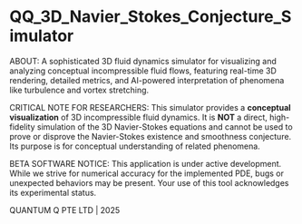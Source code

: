 # QQ_3D_Navier_Stokes_Conjecture_Simulator

ABOUT: A sophisticated 3D fluid dynamics simulator for visualizing and analyzing conceptual incompressible fluid flows, featuring real-time 3D rendering, detailed metrics, and AI-powered interpretation of phenomena like turbulence and vortex stretching.

CRITICAL NOTE FOR RESEARCHERS: This simulator provides a **conceptual visualization** of 3D incompressible fluid dynamics. It is **NOT** a direct, high-fidelity simulation of the 3D Navier-Stokes equations and cannot be used to prove or disprove the Navier-Stokes existence and smoothness conjecture. Its purpose is for conceptual understanding of related phenomena.

BETA SOFTWARE NOTICE: This application is under active development. While we strive for numerical accuracy for the implemented PDE, bugs or unexpected behaviors may be present. Your use of this tool acknowledges its experimental status.

QUANTUM Q PTE LTD | 2025
